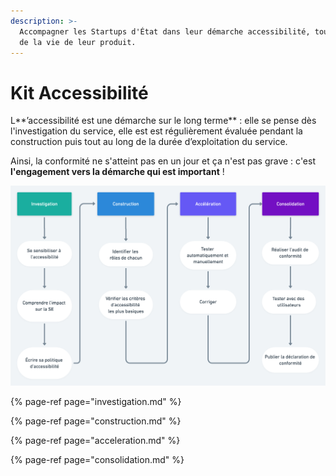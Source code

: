 ```yaml
---
description: >-
  Accompagner les Startups d'État dans leur démarche accessibilité, tout au long
  de la vie de leur produit.
---
```


# Kit Accessibilité

L**’accessibilité est une démarche sur le long terme** : elle se pense dès l'investigation du service, elle est est régulièrement évaluée pendant la construction puis tout au long de la durée d’exploitation du service.

Ainsi, la conformité ne s'atteint pas en un jour et ça n'est pas grave : c'est **l'engagement vers la démarche qui est important** ! 

![](../../../.gitbook/assets/a11y-2x.png)

{% page-ref page="investigation.md" %}

{% page-ref page="construction.md" %}

{% page-ref page="acceleration.md" %}

{% page-ref page="consolidation.md" %}

